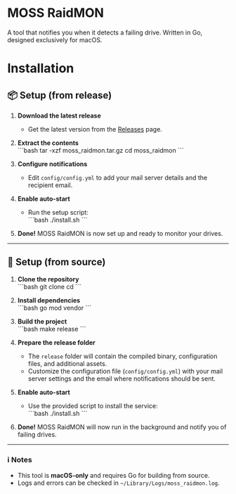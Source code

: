# MOSS RaidMON  

A tool that notifies you when it detects a failing drive. Written in Go, designed exclusively for macOS.  

# Installation

## 📦 Setup (from release)  

1. **Download the latest release**  
   - Get the latest version from the [Releases](#) page.  

2. **Extract the contents**  
   \```bash
   tar -xzf moss_raidmon.tar.gz
   cd moss_raidmon
   \```  

3. **Configure notifications**  
   - Edit `config/config.yml` to add your mail server details and the recipient email.  

4. **Enable auto-start**  
   - Run the setup script:  
     \```bash
     ./install.sh
     \```  

5. **Done!** MOSS RaidMON is now set up and ready to monitor your drives.  


---

## 🚀 Setup (from source)  

1. **Clone the repository**  
   \```bash
   git clone <repository-url>
   cd <repository-folder>
   \```  

2. **Install dependencies**  
   \```bash
   go mod vendor
   \```  

3. **Build the project**  
   \```bash
   make release
   \```  

4. **Prepare the release folder**  
   - The `release` folder will contain the compiled binary, configuration files, and additional assets.  
   - Customize the configuration file (`config/config.yml`) with your mail server settings and the email where notifications should be sent.  

5. **Enable auto-start**  
   - Use the provided script to install the service:  
     \```bash
     ./install.sh
     \```  

6. **Done!** MOSS RaidMON will now run in the background and notify you of failing drives.  

---

### ℹ️ Notes  
- This tool is **macOS-only** and requires Go for building from source.  
- Logs and errors can be checked in `~/Library/Logs/moss_raidmon.log`.  
